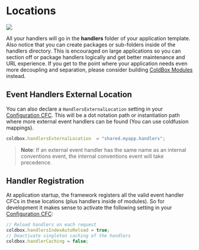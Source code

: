 # Locations

![](https://github.com/ortus/coldbox-platform-documentation/tree/24d3f3d16693b36ca41bf5ce0329c6ff33316ef0/images/ApplicationTemplate.png)

All your handlers will go in the **handlers** folder of your application template. Also notice that you can create packages or sub-folders inside of the handlers directory. This is encouraged on large applications so you can section off or package handlers logically and get better maintenance and URL experience. If you get to the point where your application needs even more decoupling and separation, please consider building [ColdBox Modules](../../hmvc/modules/) instead.

## Event Handlers External Location

You can also declare a `HandlersExternalLocation` setting in your [Configuration CFC](https://github.com/ortus/coldbox-platform-documentation/tree/24d3f3d16693b36ca41bf5ce0329c6ff33316ef0/full/event_handlers/configuration/configuration_directives/coldbox.md). This will be a dot notation path or instantiation path where more external event handlers can be found \(You can use coldfusion mappings\).

```javascript
coldbox.handlersExternalLocation  = "shared.myapp.handlers";
```

> **Note**: If an external event handler has the same name as an internal conventions event, the internal conventions event will take precedence.

## Handler Registration

At application startup, the framework registers all the valid event handler CFCs in these locations \(plus handlers inside of modules\). So for development it makes sense to activate the following setting in your [Configuration CFC](https://github.com/ortus/coldbox-platform-documentation/tree/24d3f3d16693b36ca41bf5ce0329c6ff33316ef0/full/event_handlers/configuration/configuration_directives/coldbox.md):

```javascript
// Reload handlers on each request
coldbox.handlersIndexAutoReload = true;
// Deactivate singleton caching of the handlers
coldbox.handlerCaching = false;
```

